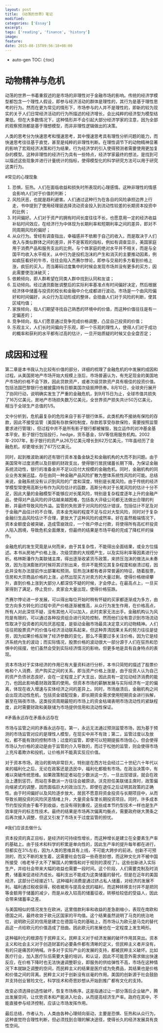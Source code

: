 ```yaml
---
layout: post
title: 《动荡的世界》笔记
modified:
categories: ['Essay']
excerpt:
tags: ['reading', 'finance', 'history']
image:
feature:
date: 2015-08-15T09:56:18+08:00
---
```


* auto-gen TOC:
{:toc}

动物精神与危机
==============

动荡的世界一书着重叙述的是市场的非理性对于金融市场的影响。传统的经济学模型都包含一个理性人假设，即参与经济活动的群体是理性的，其行为是基于理性思考的行为。然而在更为常见的情形下，市场参与的人并不是理性的，即新的较为现实的关于人们日常经济活动的行为所描述的经济增长，会比纯粹的经济型为模型结果低。但在大多数情况下，这种情形并不会引起大部分经济学家的注意，因为全部的观察预测都是基于理想模型，而非非理性逻辑做出的决策。

人类的思考分为快速思考和慢速思考，其中慢速思考具有理性分析问题的能力，而快速思考往往基于直觉，甚至是纯粹的非理性判断。在理性调节下的动物精神显著的影响了宏观经济决策和行为结果，行为经济学的引入使得预测者需要使用更加复杂的模型。这种非理性的经济行为具有一些特点，经济学家最终的想法，是找到可以描述这些现象并进行计量统计的指标，使得模型化的科学研究方法可以用于研究这类行为。

#常见的心理现象


1. 恐惧，狂热。人们在面临收益和损失时所表现的心理感情。这种非理性的情感会影响人们对于价值的判断；
2. 风险厌恶，也就是趋利避害。人们通过这种行为在各自的风险承担边界上行走，书中提到了使用经理层选择流动资金投入到流动性较差的长期资本投资中的比例；
3. 时间偏好。人们对于资产的拥有时间长度往往不长，也愿意用一定的经济收益补贴时间效应，在经济行为中体现为长期利率和短期利率之间的差异，即对不同周期风险的偏好；
4. 从众行为。曾经有调查指出，幸福感并不依赖于自己的收入，而是取决于人们收入与类似群体之间的差异，并不是客观的指标，例如有调查显示，美国家庭用于消费产品和服务支出的比例，与个体家庭的绝对水平并不相关，而是与全国平均收入水平相关。从中行为是投机泡沫的产生和消灭的主要推动因素，例如疯狂看好的牛市，往往会陷入杰赛尔悖论，即参与交易的多方看到价格上涨，疯狂的买入，而当筹码过度集中的时候会发现市场并没有更多的买方，因此需要使泡沫破灭；
5. 依赖倾向，即人群希望在同类人群中找到认同和友谊；
6. 互动倾向。经过通货膨胀调整后的实际利率基准点有时间偏好决定，然后根据经济体中储蓄与投资的校长和金融中介化成都进行波动。市场是一个由风险偏好和时间偏好，从众行为互动形成的整体，会扭曲人们对于风险的判断，使其区域均值；
7. 家族倾向，指人们期望寻找自己熟悉的环境中的价值，而这种价值往往是有一定偏差的；
8. 竞争倾向，指人们愿意通过竞争完成价格调整，凸显自己投资的价值；
9. 乐观主义，人们长时间偏向于乐观，即一个乐观的理性人，使得人们对于成功的概率和获利的水平都有过高的估计，一旦开始质疑的时候又会全盘否定；

# 成因和过程

第二章是本书我认为比较有价值的部分，详细的梳理了金融危机的中发展的成因和过程。从美国房地产市场开始大规模上涨后，市场普遍认为，有充足现金的美国地产市场的价格不会下跌，因此贷款资产，或者次级贷款资产具有极佳的投资价值。包括法国巴黎银行也被披露持有巨额美国次级抵押债券。8月10日，全球央行展开了协同行动，说明确实发生了严重的金融危机，到9月15日为止，全球市值共损失了16万亿美元，房地产市场损失数万亿美元，全世界资产损失共计50万亿美元，相当于全球生产总值的1/5。

文中分析到，危机最复杂的危险来自于影子银行体系，此类机构不接纳有保险的存款，因此不接受监管（美国有存款保险制度，存款若享受存款保险，需要按照监管要求进行管理），但过程中并不是所有影子银行都被摧毁，独立运作的对冲基金基本平安。影子银行包括投行，hedge，货币基金，SIV等信用服务机构。2002年-2007年，影子银行的资产从26万亿美元增长到62万亿美元，11年虽经历了金融危机，却更增长到了67万亿美元。

同时，起到推波助澜的还有银行资本准备金缺乏和金融机构的大而不到问题。由于美国常年过度消费以及巨额的财政支出，使得银行居民储蓄长期下降，为保证金融系统流动性，银行的准备金并不足以应付大规模的金融危机。同时，金融机构的同业业务发展迅猛，存在由同一种金融产品风险扩散为整体系统性风险的可能。总结来说，金融系统没有认识到风险的广度和深度，特别是长尾风险。由于传统的经济学模型常使用高斯分布作为风险估计的函数，高斯分布对于长尾风险的估计十分不足，因此大量的金融模型不能够应对长尾风险，特别是复杂程度逐年上升的金融产品，使得对产品风险的评估越来越困难，包括各大评级公司都无法做出合理的判断，并最终导致风险外溢。监管的失败源于对风险的估计错误，包括估计不足及对于金融产品估计的不合理。资本金充裕的程度不足与应对大型风险，同时对于复杂金融衍生品风险估计不合理，更放大了这种风险的或然率。好在虽然极端情况下，资本金额度会被突破，造成雪崩效应，一个账户停止付款，将使得所有高杠杆投资人陷入困境，导致危机全面爆发，但最终的结果是市场平稳的完成了降杠杆的操作。

金融危机的发生究竟是从何而来，由于其复杂性，不能得出全面结果，或全方位描述。本书从房地产价格上涨，次级贷款的大规模产生，以及实际利率等因素进行分析。格林斯潘作为美联储主席，得出逐渐收紧货币政策，来挤压泡沫的做法从未奏效，因为泡沫膨胀的时候将其识别出来，但并不能预见其复杂程度和崩溃过程，因此并没有办法提前作出部署和预测。狂热泡沫都有者非常普遍的特征，随着股票，住房和大宗商品价格的上涨，必然出现买方对卖方的大量过剩，使得价格继续攀升，直到价格上涨到大部分人都深信不疑的时候，才会停止。在最高点上，一旦买家得到了满足，停止竞价，卖家会大量出现，使得价格狂跌。

杰赛尔悖论进一步发展，可以得出每位开始时稍有怀疑的买家都逐渐成为多方，由空方向多方转化的过程中资产价格逐渐被推高，从众行为发生作用，在价格高点，所有人对此深信不疑，没有其他人可以加入，此时卖家无法出手。金融机构认为风险是有限的，可以通过各种投资组合进行风险控制，然而他们没有意识到市场流动性取决于投资者的风险厌恶程度，是驱动金融市场最具决定意义的动物精神。人们往往把股票资产的价值与经济活动联系起来，但这种弄清因果关系的努力往往是徒劳，因为如果价格反映了经济参数的变化，那么不需要过多关注价格，因为它是经济系统内生的波动；而实际情况，股票价格的波动很大一部分源于人们在狂热和恐惧中的摇摆，他们虽然会受到实际经济情况的影响，但更多地是具有自身特点的表现。

资本市场对于实体经济的作用已有大量资料进行分析，本书只简短的描述了股票价格和个人消费、资产购买之间的关系，即当资产价格上涨是，由于投资人认为自己的资产负债状态良好，会在一定程度上扩大支出，因此具有一定拉动经济消费的能力，也因此影响着财政政策的使用。但资本市场的薪酬发展与实际经济有一定的偏离，体现在收入增速与实体经济之间的差异上。同时，市场崩溃后，金融机构之间会出现流动性危机，包括资金错配现象，即长期资金需求使用短期资金进行拆解，甚至在隔夜市场，这类投资周期最短的市场上的资金枯竭表明市场流动性的紧缺程度，此时需要财政和美联储为市场提供信用和流动性保证。

#矛盾永远存在矛盾永远存在

市场与监管之间的矛盾永远存在。第一，永远无法通过预测监管市场，因为基于预测的市场监管对应的是理性人模型，在现实中并不有效；第二，监管过度以及放松，都不能有效的控制市场；过度的监管，即使可以短期提振市场信心，但会使得市场认为价格的波动是由于监管的介入导致的，而过于松弛的监管，则会使得市场上充斥着欺诈和投机，让价格并不能真实反应价值。

对于资本市场，政治的影响非常巨大，特别是在西方社会经过二十世纪六十年代以来的福利化之后，无论在政客还是选民中，福利化都极有市场。在政治决策中，有难以突破传统思维。如果政策制定者站在少数派这一方，一旦出现错误，就会在政治上遭到惩罚，而站在多数派一方往往会被原谅。沃克担任美联储主席时，政策偏向缩紧式的调整，因而面临巨大的政治压力，即使在退任之后证明其政策的正确性。由于时间偏好以及风险逐步放大，居民不愿意将资金投资与长期项目中，从而导致长期投资的风险厌恶情绪上升，大量资金车里长期投资项目。同时，许多成本节约型投资由于看不到收益，也没有得到重视，这些成本节约型技术一样也是生产效率提升的标志性技术。最终的结果是市场再次偏离均衡点，需要政府继大萧条之后再次接入调整，但这又引发了市场关于过度监管的担忧。

#我们应该去做什么

资本投资的真正目标，是经济的可持续性增长，而这种增长是建立在全要素生产率的基础上。由于技术和科学的积累是单向性的，因此生产率的提升每年都在进行，但都实在3%左右，因为人类的思维具有上线，不可能大跨步的前进。创新不可预测的，而又不断的发生着，这需要社会包容一些奇思妙想，而这种文化并不被中国所接受（格老爷子太不了解国人的懒惰和对于规则的漠视了）。这些创新进入实际生产，并给社会带来大幅的收益也需要一段时间。这个阶段，人们需要克制及时消费，储蓄来促进经济成长。福利支出不能成为这类储蓄的替代，但是在近年的美国经济，这部分已经接近1:1。这种福利消费是通过挤占私人储蓄，对经济的发展不利。福利通过税收获得，税收被用与提高全民的福利，而这种转移支付并不是把同等金额用于储蓄的减少，而是从收入较高的储蓄征收，转移给较低的受益人，因此会带来储蓄率之差。

与美国相似的情况发生在欧洲，这里借款利率和收益的差急剧缩小，表现在南欧和德国之间，最终收敛于欧元区国家的平均值。这个结果虽然说明了马克的统治地位，说明欧元区的信用是建立在德国马克的基础上，而市场认为欧元是马克的替代品这一点给欧元的价值造成了扭曲。因此欧元的发展也在一定程度上发生畸形。

这种福利化的根源在于民粹主义。民粹主义对于经济发展的破坏作用其突出。资本主义和社会主义对于创造财富的必要条件都有清晰的定义，但民粹主义者并没有，有的只是痛苦的呐喊。许多对于实际产业的发展的支持，都被民粹主义破坏。比如医疗行业，加入医疗队伍需要大量的培训，和认证，因此不可能意外需求做出快速反应，在价格下降时也无法快速调整职业，即服务的供给弹性不高，市场在这种情况下本就缺乏调整的空间，而民粹主义的结果是医疗成为免费品，其结果也是价格和价值之间的背离。民粹主义对于创新没有丝毫的作用。美国的创新源于社会鼓励并支持创业冒险文化，科学技术和奇思妙想从开始到推广都有文化的支持。

改变必须选择创造性破坏，恢复市场秩序。这是指通过让一部分落后企业破产，腾出发展空间，让优势资本和产能进入社会，从而提高经济生产率。政府在其中，不能直接参与经济控制，应该让市场发挥作用。

最后总结，作者认为，人类由各种心理倾向驱动，主要是恐惧、狂热和从众行为，这种直觉符合理性判断，但必须找到合理的解决途径，使得长久的经济发展具有良性空间。